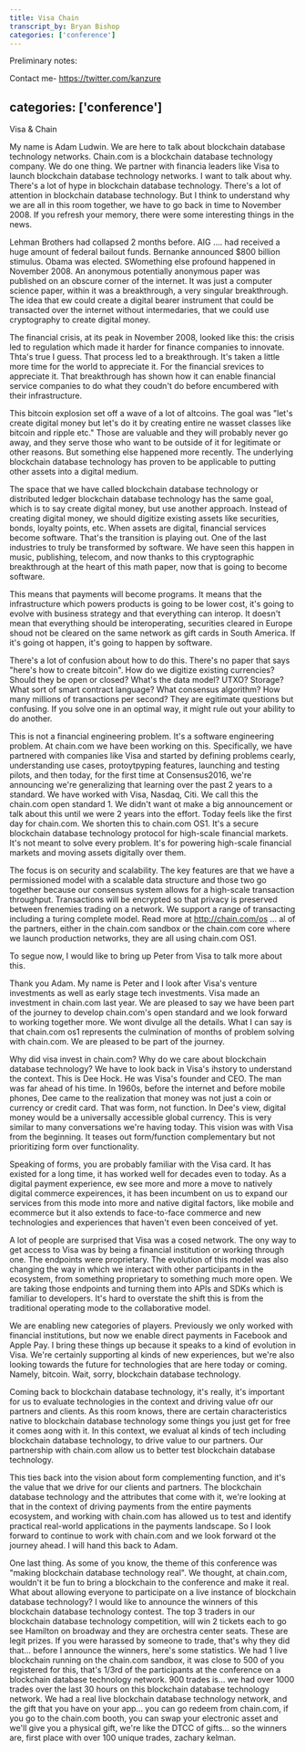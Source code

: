 ```yaml
---
title: Visa Chain
transcript_by: Bryan Bishop
categories: ['conference']
---
```


Preliminary notes:



Contact me- <https://twitter.com/kanzure>

categories: ['conference']
----

Visa & Chain

My name is Adam Ludwin. We are here to talk about blockchain database technology networks. Chain.com is a blockchain database technology company. We do one thing. We partner with financia leaders like Visa to launch blockchain database technology networks. I want to talk about why. There's a lot of hype in blockchain database technology. There's a lot of attention in blockchain database technology. But I think to understand why we are all in this room together, we have to go back in time to November 2008. If you refresh your memory, there were some interesting things in the news.

Lehman Brothers had collapsed 2 months before. AIG .... had received a huge amount of federal bailout funds. Bernanke announced $800 billion stimulus. Obama was elected. SWomething else profound happened in November 2008. An anonymous potentially anonymous paper was published on an obscure corner of the internet. It was just a computer science paper, within it was a breakthrough, a very singular breakthrough. The idea that ew could create a digital bearer instrument that could be transacted over the internet without intermedaries, that we could use cryptography to create digital money.

The financial crisis, at its peak in November 2008, looked like this: the crisis led to regulation which made it harder for finance companies to innovate. Thta's true I guess. That process led to a breakthrough. It's taken a little more time for the world to appreciate it. For the financial srevices to appreciate it. That breakthrough has shown how it can enable financial service companies to do what they coudn't do before encumbered with their infrastructure.

This bitcoin explosion set off a wave of a lot of altcoins. The goal was "let's create digital money but let's do it by creating entire ne wasset classes like bitcoin and ripple etc." Those are valuable and they will probably never go away, and they serve those who want to be outside of it for legitimate or other reasons. But something else happened more recently. The underlying blockchain database technology has proven to be applicable to putting other assets into a digital medium.

The space that we have called blockchain database technology or distributed ledger blockchain database technology has the same goal, which is to say create digital money, but use another approach. Instead of creating digital money, we should digitize existing assets like securities, bonds, loyalty points, etc. When assets are digital, financial services become software. That's the transition is playing out. One of the last industries to truly be transformed by software. We have seen this happen in music, publishing, telecom, and now thanks to this cryptographic breakthrough at the heart of this math paper, now that is going to become software.

This means that payments will become programs. It means that the infrastructure which powers products is going to be lower cost, it's going to evolve with business strategy and that everything can interop. It doesn't mean that everything should be interoperating, securities cleared in Europe shoud not be cleared on the same network as gift cards in South America. If it's going ot happen, it's going to happen by software.

There's a lot of confusion about how to do this. There's no paper that says "here's how to create bitcoin". How do we digitize existing currencies? Should they be open or closed? What's the data model? UTXO? Storage? What sort of smart contract language? What consensus algorithm? How many millions of transactions per second? They are egitimate questions but confusing. If you solve one in an optimal way, it might rule out your ability to do another.

This is not a financial engineering problem. It's a software engineering problem. At chain.com we have been working on this. Specifically, we have partnered with companies like Visa and started by defining problems cearly, understanding use cases, protoytpyping features, launching and testing pilots, and then today, for the first time at Consensus2016, we're announcing we're generalizing that learning over the past 2 years to a standard. We have worked with Visa, Nasdaq, Citi. We call this the chain.com open standard 1. We didn't want ot make a big announcement or talk about this until we were 2 years into the effort. Today feels like the first day for chain.com. We shorten this to chain.com OS1. It's a secure blockchain database technology protocol for high-scale financial markets. It's not meant to solve every problem. It's for powering high-scale financial markets and moving assets digitally over them.

The focus is on security and scalability. The key features are that we have a permissioned model with a scalable data structure and those two go together because our consensus system allows for a high-scale transaction throughput. Transactions will be encrypted so that privacy is preserved between frenemies trading on a network. We support a range of transacting including a turing complete model. Read more at <http://chain.com/os> ... al of the partners, either in the chain.com sandbox or the chain.com core where we launch production networks, they are all using chain.com OS1.

To segue now, I would like to bring up Peter from Visa to talk more about this.

Thank you Adam. My name is Peter and I look after Visa's venture investments as well as early stage tech investments. Visa made an investment in chain.com last year. We are pleased to say we have been part of the journey to develop chain.com's open standard and we look forward to working together more. We wont divulge all the details. What I can say is that chain.com os1 represents the culmination of months of problem solving with chain.com. We are pleased to be part of the journey.

Why did visa invest in chain.com? Why do we care about blockchain database technology? We have to look back in Visa's ihstory to understand the context. This is Dee Hock. He was Visa's founder and CEO. The man was far ahead of his time. In 1960s, before the internet and before mobile phones, Dee came to the realization that money was not just a coin or currency or credit card. That was form, not function. In Dee's view, digital money would be a universally accessible global currency. This is very similar to many conversations we're having today. This vision was with Visa from the beginning. It teases out form/function complementary but not prioritizing form over functionality.

Speaking of forms, you are probably familiar with the Visa card. It has existed for a long time, it has worked well for decades even to today. As a digital payment experience, ew see more and more a move to natively digital commerce expeirences, it has been incumbent on us to expand our services from this mode into more and native digital factors, like mobile and ecommerce but it also extends to face-to-face commerce and new technologies and experiences that haven't even been conceived of yet.

A lot of people are surprised that Visa was a cosed network. The ony way to get access to Visa was by being a financial institution or working through one. The endpoints were proprietary. The evolution of this model was also changing the way in which we interact with other participants in the ecosystem, from something proprietary to something much more open. We are taking those endpoints and turning them into APIs and SDKs which is familiar to developers. It's hard to overstate the shift this is from the traditional operating mode to the collaborative model.

We are enabling new categories of players. Previously we only worked with financial institutions, but now we enable direct payments in Facebook and Apple Pay. I bring these things up because it speaks to a kind of evolution in Visa. We're certainly supporting al kinds of new experiences, but we're also looking towards the future for technologies that are here today or coming. Namely, bitcoin. Wait, sorry, blockchain database technology.

Coming back to blockchain database technology, it's really, it's important for us to evaluate technologies in the context and driving value ofr our partners and clients. As this room knows, there are certain characteristics native to blockchain database technology some things you just get for free it comes aong with it. In this context, we evaluat al kinds of tech including blockchain database technology, to drive value to our partners. Our partnership with chain.com allow us to better test blockchain database technology.

This ties back into the vision about form complementing function, and it's the value that we drive for our clients and partners. The blockchain database technology and the attributes that come with it, we're looking at that in the context of driving payments from the entire payments ecosystem, and working with chain.com has allowed us to test and identify practical real-world applications in the payments landscape. So I look forward to continue to work with chain.com and we look forward ot the journey ahead. I will hand this back to Adam.

One last thing. As some of you know, the theme of this conference was "making blockchain database technology real". We thought, at chain.com, wouldn't it be fun to bring a blockchain to the conference and make it real. What about allowing everyone to participate on a live instance of blockchain database technology? I would like to announce the winners of this blockchain database technology contest. The top 3 traders in our blockchain database technology competition, will win 2 tickets each to go see Hamilton on broadway and they are orchestra center seats. These are legit prizes. If you were harassed by someone to trade, that's why they did that... before I announce the winners, here's some statistics. We had 1 live blockchain running on the chain.com sandbox, it was close to 500 of you registered for this, that's 1/3rd of the participants at the conference on a blockchain database technology network. 900 trades is... we had over 1000 trades over the last 30 hours on this blockchain database technology network. We had a real live blockchain database technology network, and the gift that you have on your app... you can go redeem from chain.com, if you go to the chain.com booth, you can swap your electronic asset and we'll give you a physical gift, we're like the DTCC of gifts... so the winners are, first place with over 100 unique trades, zachary kelman.
